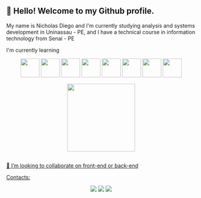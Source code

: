 ## 👋 Hello! Welcome to my Github profile.
My name is Nicholas Diego and I'm currently studying analysis and systems development in Uninassau - PE, and I have a technical course in information technology from Senai - PE

I'm currently learning

<p align="center">
  <img src="https://cdn.jsdelivr.net/gh/devicons/devicon/icons/java/java-original.svg" width="50px" height="50px"/> 
  <img loading="lazy" src="https://cdn.jsdelivr.net/gh/devicons/devicon/icons/javascript/javascript-original.svg" width="50px" height="50px"/> 
  <img loading="lazy" src="https://cdn.jsdelivr.net/gh/devicons/devicon/icons/python/python-original.svg" width="50px" height="50px" /> 
  <img loading="lazy" src="https://cdn.jsdelivr.net/gh/devicons/devicon/icons/html5/html5-original.svg" width="50px" height="50px"/>
  <img loading="lazy" src="https://cdn.jsdelivr.net/gh/devicons/devicon/icons/css3/css3-original.svg" width="50px" height="50px"/>
  <img loading="lazy" src="https://cdn.jsdelivr.net/gh/devicons/devicon/icons/spring/spring-original.svg" width="50px" height="50px"/>
  <img loading="lazy" src="https://cdn.jsdelivr.net/gh/devicons/devicon/icons/react/react-original.svg" width="50px" height="50px"/>
  <img loading="lazy" src="https://cdn.jsdelivr.net/gh/devicons/devicon/icons/angularjs/angularjs-original.svg" width="50px" height="50px" />
</p>

<div align="center">
<a href="https://github.com/nickdiegao">
<img loading="lazy" height="180em" src="https://github-readme-stats.vercel.app/api/top-langs/?username=nickdiegao&layout=compact&langs_count=7&theme=dark"/>
</div>
  
##
  
👯 I’m looking to collaborate on front-end or back-end

Contacts:
<div align="center">
<a href="https://www.instagram.com/nicholasdiego_/?hl=pt-br" target="_blank"><img loading="lazy" src="https://img.shields.io/badge/-Instagram-%23E4405F?style=for-the-badge&logo=instagram&logoColor=white" target="_blank"></a>
<a href = "mailto:nickdiegao@gmail"><img loading="lazy" src="https://img.shields.io/badge/Gmail-D14836?style=for-the-badge&logo=gmail&logoColor=white" target="_blank"></a>
<a href="https://www.linkedin.com/in/nicholas-diego-49a47a239/" target="_blank"><img loading="lazy" src="https://img.shields.io/badge/-LinkedIn-%230077B5?style=for-the-badge&logo=linkedin&logoColor=white" target="_blank"></a>   
</div>
